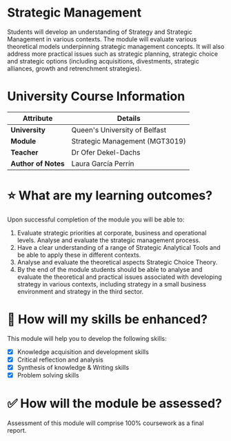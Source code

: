 # Strategic Management

Students will develop an understanding of Strategy and Strategic Management in various contexts. The module will evaluate various theoretical models underpinning strategic management concepts. It will also address more practical issues such as strategic planning, strategic choice and strategic options (including acquisitions, divestments, strategic alliances, growth and retrenchment strategies).

# University Course Information

| Attribute           | Details                       |
|---------------------|-------------------------------|
| **University**      | Queen's University of Belfast |
| **Module**          | Strategic Management (MGT3019)  |
| **Teacher**         | Dr Ofer Dekel-Dachs           |
| **Author of Notes** | Laura García Perrín           |

# ⭐ What are my learning outcomes?

Upon successful completion of the module you will be able to:

1. Evaluate strategic priorities at corporate, business and operational levels. Analyse and evaluate the strategic management process.
2. Have a clear understanding of a range of Strategic Analytical Tools and be able to apply these in different contexts.
3. Analyse and evaluate the theoretical aspects Strategic Choice Theory.
4. By the end of the module students should be able to analyse and evaluate the theoretical and practical issues associated with developing strategy in various contexts, including strategy in a small business environment and strategy in the third sector.

# 🏅 How will my skills be enhanced?

This module will help you to develop the following skills:

- [x] Knowledge acquisition and development skills
- [x] Critical reflection and analysis
- [x] Synthesis of knowledge & Writing skills
- [x] Problem solving skills

# ✅ How will the module be assessed?

Assessment of this module will comprise 100% coursework as a final report.
